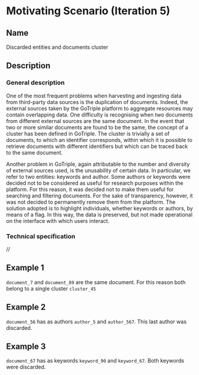 # Motivating Scenario (Iteration 5)

## Name
Discarded entities and documents cluster

## Description

### General description
One of the most frequent problems when harvesting and ingesting data from third-party data sources is 
the duplication of documents. Indeed, the external sources taken by the GoTriple platform to aggregate 
resources may contain overlapping data. One difficulty is recognising when two documents 
from different external sources are the same document. In the event that two or more similar documents 
are found to be the same, the concept of a cluster has been defined in GoTriple. 
The cluster is trivially a set of documents, to which an identifier corresponds, 
within which it is possible to retrieve documents with different identifiers but 
which can be traced back to the same document.

Another problem in GoTriple, again attributable to the number and diversity of external sources used, 
is the unusability of certain data. In particular, we refer to two entities: keywords and author. 
Some authors or keywords were decided not to be considered as useful for research purposes within 
the platform. For this reason, it was decided not to make them useful for searching and filtering documents.
For the sake of transparency, however, it was not decided to permanently remove them from the platform. 
The solution adopted is to highlight individuals, whether keywords or authors, by means of a flag. 
In this way, the data is preserved, but not made operational on the interface with which users interact.

### Technical specification

//

## Example 1

`document_7` and `document_89` are the same document. For this reason both belong to a single cluster `cluster_45`

## Example 2

`document_56` has as authors `author_5` and `author_567`. This last author was discarded.

## Example 3

`document_67` has as keywords `keyword_90` and `keyword_67`. Both keywords were discarded.